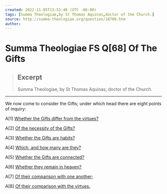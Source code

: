 ```yaml
---
created: 2022-11-05T13:53:48 (UTC -06:00)
tags: [Summa Theologiae,by St Thomas Aquinas,doctor of the Church.]
source: http://summa-theologiae.org/question/18700.htm
author: 
---
```


# Summa Theologiae FS Q[68] Of The Gifts

> ## Excerpt
> Summa Theologiae, by St Thomas Aquinas, doctor of the Church.

---
We now come to consider the Gifts; under which head there are eight points of inquiry:

A\[1\] [Whether the Gifts differ from the virtues?](http://summa-theologiae.org/question/18701.htm)

A\[2\] [Of the necessity of the Gifts?](http://summa-theologiae.org/question/18702.htm)

A\[3\] [Whether the Gifts are habits?](http://summa-theologiae.org/question/18703.htm)

A\[4\] [Which, and how many are they?](http://summa-theologiae.org/question/18704.htm)

A\[5\] [Whether the Gifts are connected?](http://summa-theologiae.org/question/18705.htm)

A\[6\] [Whether they remain in heaven?](http://summa-theologiae.org/question/18706.htm)

A\[7\] [Of their comparison with one another;](http://summa-theologiae.org/question/18707.htm)

A\[8\] [Of their comparison with the virtues.](http://summa-theologiae.org/question/18708.htm)
